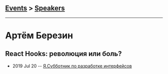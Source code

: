 ## [Events](../README.md) > [Speakers](../speakers.md)
---

# Артём Березин

## React Hooks: революция или боль?
- 2019 Jul 20 -- [Я.Субботник по разработке интерфейсов](https://events.yandex.ru/lib/talks/7525/)    
